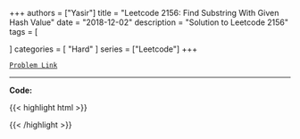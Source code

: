 
+++
authors = ["Yasir"]
title = "Leetcode 2156: Find Substring With Given Hash Value"
date = "2018-12-02"
description = "Solution to Leetcode 2156"
tags = [
    
]
categories = [
    "Hard"
]
series = ["Leetcode"]
+++



[`Problem Link`](https://leetcode.com/problems/find-substring-with-given-hash-value/description/)

---

**Code:**

{{< highlight html >}}

{{< /highlight >}}

